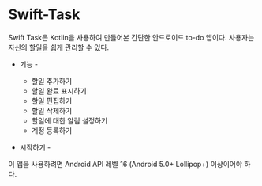 # Swift-Task

Swift Task은 Kotlin을 사용하여 만들어본 간단한 안드로이드 to-do 앱이다. 
사용자는 자신의 할일을 쉽게 관리할 수 있다.

- 기능 -

    * 할일 추가하기
    * 할일 완료 표시하기
    * 할일 편집하기
    * 할일 삭제하기
    * 할일에 대한 알림 설정하기
    * 계정 등록하기

- 시작하기 - 

이 앱을 사용하려면 Android API 레벨 16 (Android 5.0+ Lollipop+) 이상이어야 하다.

